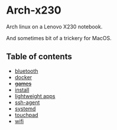 # Arch-x230

Arch linux on a Lenovo X230 notebook.

And sometimes bit of a trickery for MacOS.

## Table of contents

- [bluetooth](./bluetooth.md)
- [docker](./docker.md)
- ~~[games](./games.md)~~
- [install](./install.md)
- [lightweight apps](./light-apps.md)
- [ssh-agent](./ssh-agent.md)
- [systemd](./systemd.md)
- [touchpad](./touchpad.md)
- [wifi](./wifi.md)
